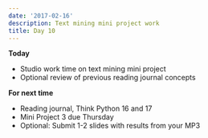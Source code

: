 ```yaml
---
date: '2017-02-16'
description: Text mining mini project work
title: Day 10
---
```


**Today**

  * Studio work time on text mining mini project
  * Optional review of previous reading journal concepts

**For next time**

  * Reading journal, Think Python 16 and 17
  * Mini Project 3 due Thursday
  * Optional: Submit 1-2 slides with results from your MP3

